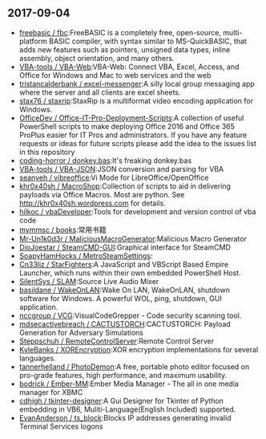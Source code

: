 ## 2017-09-04

* [freebasic / fbc](https://github.com/freebasic/fbc):FreeBASIC is a completely free, open-source, multi-platform BASIC compiler, with syntax similar to MS-QuickBASIC, that adds new features such as pointers, unsigned data types, inline assembly, object orientation, and many others.
* [VBA-tools / VBA-Web](https://github.com/VBA-tools/VBA-Web):VBA-Web: Connect VBA, Excel, Access, and Office for Windows and Mac to web services and the web
* [tristancalderbank / excel-messenger](https://github.com/tristancalderbank/excel-messenger):A silly local group messaging app where the server and all clients are excel sheets.
* [stax76 / staxrip](https://github.com/stax76/staxrip):StaxRip is a multiformat video encoding application for Windows.
* [OfficeDev / Office-IT-Pro-Deployment-Scripts](https://github.com/OfficeDev/Office-IT-Pro-Deployment-Scripts):A collection of useful PowerShell scripts to make deploying Office 2016 and Office 365 ProPlus easier for IT Pros and administrators. If you have any feature requests or ideas for future scripts please add the idea to the issues list in this repository
* [coding-horror / donkey.bas](https://github.com/coding-horror/donkey.bas):It's freaking donkey.bas
* [VBA-tools / VBA-JSON](https://github.com/VBA-tools/VBA-JSON):JSON conversion and parsing for VBA
* [seanyeh / vibreoffice](https://github.com/seanyeh/vibreoffice):Vi Mode for LibreOffice/OpenOffice
* [khr0x40sh / MacroShop](https://github.com/khr0x40sh/MacroShop):Collection of scripts to aid in delivering payloads via Office Macros. Most are python. See http://khr0x40sh.wordpress.com for details.
* [hilkoc / vbaDeveloper](https://github.com/hilkoc/vbaDeveloper):Tools for development and version control of vba code
* [mymmsc / books](https://github.com/mymmsc/books):常用书籍
* [Mr-Un1k0d3r / MaliciousMacroGenerator](https://github.com/Mr-Un1k0d3r/MaliciousMacroGenerator):Malicious Macro Generator
* [DioJoestar / SteamCMD-GUI](https://github.com/DioJoestar/SteamCMD-GUI):Graphical interface for SteamCMD
* [SoapyHamHocks / MetroSteamSettings](https://github.com/SoapyHamHocks/MetroSteamSettings):
* [Cn33liz / StarFighters](https://github.com/Cn33liz/StarFighters):A JavaScript and VBScript Based Empire Launcher, which runs within their own embedded PowerShell Host.
* [SilentSys / SLAM](https://github.com/SilentSys/SLAM):Source Live Audio Mixer
* [basildane / WakeOnLAN](https://github.com/basildane/WakeOnLAN):Wake On LAN, WakeOnLAN, shutdown software for Windows. A powerful WOL, ping, shutdown, GUI application.
* [nccgroup / VCG](https://github.com/nccgroup/VCG):VisualCodeGrepper - Code security scanning tool.
* [mdsecactivebreach / CACTUSTORCH](https://github.com/mdsecactivebreach/CACTUSTORCH):CACTUSTORCH: Payload Generation for Adversary Simulations
* [Steppschuh / RemoteControlServer](https://github.com/Steppschuh/RemoteControlServer):Remote Control Server
* [KyleBanks / XOREncryption](https://github.com/KyleBanks/XOREncryption):XOR encryption implementations for several languages.
* [tannerhelland / PhotoDemon](https://github.com/tannerhelland/PhotoDemon):A free, portable photo editor focused on pro-grade features, high performance, and maximum usability.
* [bodrick / Ember-MM](https://github.com/bodrick/Ember-MM):Ember Media Manager - The all in one media manager for XBMC
* [cdhigh / tkinter-designer](https://github.com/cdhigh/tkinter-designer):A Gui Designer for Tkinter of Python embedding in VB6, Muliti-Language(English Included) supported.
* [EvanAnderson / ts_block](https://github.com/EvanAnderson/ts_block):Blocks IP addresses generating invalid Terminal Services logons
